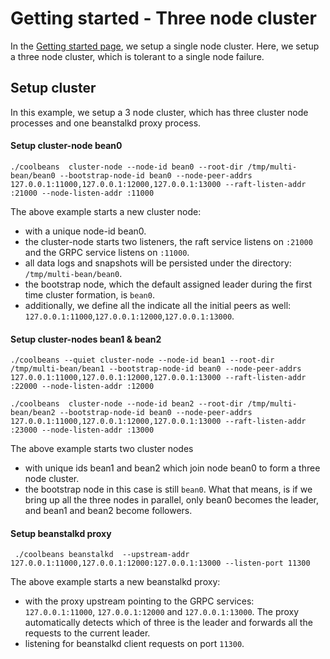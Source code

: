 Getting started - Three node cluster
====================================

In the [Getting started page](./GettingStarted.md), we setup a single node cluster. Here, we setup a three node cluster, which is tolerant to a single node failure. 

Setup cluster
-------------

In this example, we setup a 3 node cluster, which has three cluster node processes and one beanstalkd proxy process.


#### Setup cluster-node bean0

    ./coolbeans  cluster-node --node-id bean0 --root-dir /tmp/multi-bean/bean0 --bootstrap-node-id bean0 --node-peer-addrs 127.0.0.1:11000,127.0.0.1:12000,127.0.0.1:13000 --raft-listen-addr :21000 --node-listen-addr :11000

The above example starts a new cluster node:

- with a unique node-id bean0. 
- the cluster-node starts two listeners, the raft service listens on `:21000` and the GRPC service listens on `:11000`. 
- all data logs and snapshots will be persisted under the directory: `/tmp/multi-bean/bean0`. 
- the bootstrap node, which the default assigned leader during the first time cluster formation, is `bean0`.
- additionally, we define all the indicate all the initial peers as well: `127.0.0.1:11000`,`127.0.0.1:12000`,`127.0.0.1:13000`.


#### Setup cluster-nodes bean1 & bean2

    ./coolbeans --quiet cluster-node --node-id bean1 --root-dir /tmp/multi-bean/bean1 --bootstrap-node-id bean0 --node-peer-addrs 127.0.0.1:11000,127.0.0.1:12000,127.0.0.1:13000 --raft-listen-addr :22000 --node-listen-addr :12000

    ./coolbeans  cluster-node --node-id bean2 --root-dir /tmp/multi-bean/bean2 --bootstrap-node-id bean0 --node-peer-addrs 127.0.0.1:11000,127.0.0.1:12000,127.0.0.1:13000 --raft-listen-addr :23000 --node-listen-addr :13000

The above example starts two cluster nodes

- with unique ids bean1 and bean2 which join node bean0 to form a three node cluster.
- the bootstrap node in this case is still `bean0`. What that means, is if we bring up all the three nodes in parallel, only bean0 becomes the leader, and bean1 and bean2 become followers. 


#### Setup beanstalkd proxy

     ./coolbeans beanstalkd  --upstream-addr 127.0.0.1:11000,127.0.0.1:12000:127.0.0.1:13000 --listen-port 11300

The above example starts a new beanstalkd proxy:

- with the proxy upstream pointing to the GRPC services: `127.0.0.1:11000`, `127.0.0.1:12000` and `127.0.0.1:13000`. The proxy automatically detects which of three is the leader and forwards all the requests to the current leader.
- listening for beanstalkd client requests on port `11300`.